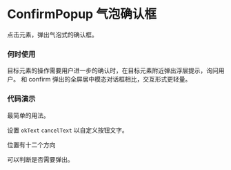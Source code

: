 
# ConfirmPopup 气泡确认框
点击元素，弹出气泡式的确认框。
### 何时使用

目标元素的操作需要用户进一步的确认时，在目标元素附近弹出浮层提示，询问用户。
和 confirm 弹出的全屏居中模态对话框相比，交互形式更轻量。

### 代码演示

最简单的用法。
<!-- example(confirm-popup:confirm-popup-basic-example) -->
设置 `okText` `cancelText` 以自定义按钮文字。
<!-- deprecated-example(confirm-popup:confirm-popup:confirm-popup-local) -->
位置有十二个方向
<!-- example(confirm-popup:confirm-popup-location-example) -->
可以判断是否需要弹出。
<!-- example(confirm-popup:confirm-popup-kick-example) -->

<!-- example(confirm-popup:confirm-popup-locale-example) -->
<!-- example(confirm-popup:confirm-popup-auto-hide-example) -->
